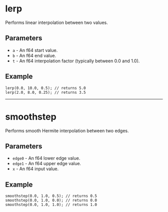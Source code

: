 # lerp
Performs linear interpolation between two values.

## Parameters
 - `a` - An f64 start value.
 - `b` - An f64 end value.
 - `t` - An f64 interpolation factor (typically between 0.0 and 1.0).

## Example
```rhai
lerp(0.0, 10.0, 0.5); // returns 5.0
lerp(2.0, 8.0, 0.25); // returns 3.5
```

---

# smoothstep
Performs smooth Hermite interpolation between two edges.

## Parameters
 - `edge0` - An f64 lower edge value.
 - `edge1` - An f64 upper edge value.
 - `x` - An f64 input value.

## Example
```rhai
smoothstep(0.0, 1.0, 0.5); // returns 0.5
smoothstep(0.0, 1.0, 0.0); // returns 0.0
smoothstep(0.0, 1.0, 1.0); // returns 1.0
```